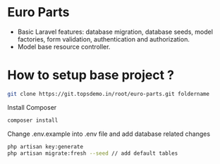 # Euro Parts

<ul> 
<li>Basic Laravel features: database migration, database seeds, model factories, form validation, authentication and authorization.</li>
<li>Model base resource controller.</li>
</ul>

# How to setup base project ?

``` bash
git clone https://git.topsdemo.in/root/euro-parts.git foldername
```


Install Composer
```bash
composer install
```

Change .env.example into .env file and add database related changes

```bash
php artisan key:generate
php artisan migrate:fresh --seed // add default tables
```